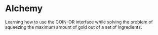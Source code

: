 # Alchemy

Learning how to use the COIN-OR interface while solving the problem of squeezing the maximum amount of gold out of a set of ingredients.
